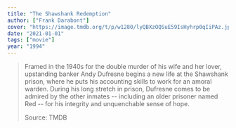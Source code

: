 ```yaml
---
title: "The Shawshank Redemption"
author: ["Frank Darabont"]
cover: "https://image.tmdb.org/t/p/w1280/lyQBXzOQSuE59IsHyhrp0qIiPAz.jpg"
date: "2021-01-01"
tags: ["movie"]
year: "1994"
---
```


> Framed in the 1940s for the double murder of his wife and her lover, upstanding banker Andy Dufresne begins a new life at the Shawshank prison, where he puts his accounting skills to work for an amoral warden. During his long stretch in prison, Dufresne comes to be admired by the other inmates -- including an older prisoner named Red -- for his integrity and unquenchable sense of hope.
>
> Source: TMDB
